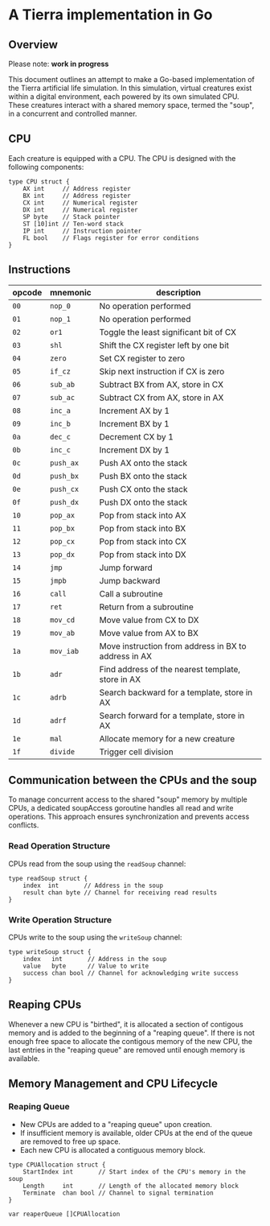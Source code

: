 # A Tierra implementation in Go

## Overview

Please note: **work in progress**

This document outlines an attempt to make a Go-based implementation of the Tierra artificial life simulation. In this simulation, virtual creatures exist within a digital environment, each powered by its own simulated CPU. These creatures interact with a shared memory space, termed the "soup", in a concurrent and controlled manner.

## CPU

Each creature is equipped with a CPU. The CPU is designed with the following components:

```golang
type CPU struct {
	AX int     // Address register
	BX int     // Address register
	CX int     // Numerical register
	DX int     // Numerical register
	SP byte    // Stack pointer
	ST [10]int // Ten-word stack
	IP int     // Instruction pointer
	FL bool    // Flags register for error conditions
}
```

## Instructions

| opcode | mnemonic | description |
| ------ | -------- | ----------- |
| `00` | `nop_0` | No operation performed |
| `01` | `nop_1` | No operation performed |
| `02` | `or1` | Toggle the least significant bit of CX |
| `03` | `shl` | Shift the CX register left by one bit |
| `04` | `zero` | Set CX register to zero |
| `05` | `if_cz` | Skip next instruction if CX is zero |
| `06` | `sub_ab` | Subtract BX from AX, store in CX |
| `07` | `sub_ac` | Subtract CX from AX, store in AX |
| `08` | `inc_a` | Increment AX by 1 |
| `09` | `inc_b` | Increment BX by 1 |
| `0a` | `dec_c` | Decrement CX by 1 |
| `0b` | `inc_c` | Increment DX by 1 |
| `0c` | `push_ax` | Push AX onto the stack |
| `0d` | `push_bx` | Push BX onto the stack |
| `0e` | `push_cx` | Push CX onto the stack |
| `0f` | `push_dx` | Push DX onto the stack |
| `10` | `pop_ax` | Pop from stack into AX |
| `11` | `pop_bx` | Pop from stack into BX |
| `12` | `pop_cx` | Pop from stack into CX |
| `13` | `pop_dx` | Pop from stack into DX |
| `14` | `jmp` | Jump forward |
| `15` | `jmpb` | Jump backward |
| `16` | `call` | Call a subroutine |
| `17` | `ret` | Return from a subroutine |
| `18` | `mov_cd` | Move value from CX to DX |
| `19` | `mov_ab` | Move value from AX to BX |
| `1a` | `mov_iab` | Move instruction from address in BX to address in AX |
| `1b` | `adr` | Find address of the nearest template, store in AX |
| `1c` | `adrb` | Search backward for a template, store in AX |
| `1d` | `adrf` | Search forward for a template, store in AX |
| `1e` | `mal` | Allocate memory for a new creature |
| `1f` | `divide` | Trigger cell division |

## Communication between the CPUs and the soup

To manage concurrent access to the shared "soup" memory by multiple CPUs, a dedicated soupAccess goroutine handles all read and write operations. This approach ensures synchronization and prevents access conflicts.

### Read Operation Structure

CPUs read from the soup using the `readSoup` channel:

```golang
type readSoup struct {
	index  int       // Address in the soup
	result chan byte // Channel for receiving read results
}
```

### Write Operation Structure

CPUs write to the soup using the `writeSoup` channel:

```golang
type writeSoup struct {
	index   int       // Address in the soup
	value   byte      // Value to write
	success chan bool // Channel for acknowledging write success
}
```

##  Reaping CPUs

Whenever a new CPU is "birthed", it is allocated a section of contigous memory and is added to the beginning of a "reaping queue". If there is not enough free space to allocate the contigous memory of the new CPU, the last entries in the "reaping queue" are removed until enough memory is available.

## Memory Management and CPU Lifecycle

### Reaping Queue

* New CPUs are added to a "reaping queue" upon creation.
* If insufficient memory is available, older CPUs at the end of the queue are removed to free up space.
* Each new CPU is allocated a contiguous memory block.

```golang
type CPUAllocation struct {
	StartIndex int       // Start index of the CPU's memory in the soup
	Length     int       // Length of the allocated memory block
	Terminate  chan bool // Channel to signal termination
}
```

```golang
var reaperQueue []CPUAllocation
```
